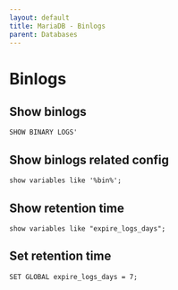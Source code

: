 ```yaml
---
layout: default
title: MariaDB - Binlogs
parent: Databases
---
```


# Binlogs

## Show binlogs

`SHOW BINARY LOGS'`

## Show binlogs related config

`show variables like '%bin%';`

## Show retention time

`show variables like "expire_logs_days";`

## Set retention time

`SET GLOBAL expire_logs_days = 7;`
